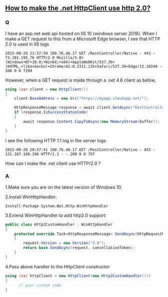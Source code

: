 ## [How to make the .net HttpClient use http 2.0?](http://stackoverflow.com/questions/32685151/how-to-make-the-net-httpclient-use-http-2-0)

### Q

I have an asp.net web api hosted on IIS 10 (windows server 2016). When I make a GET request to this from a Microsoft Edge browser, I see that HTTP 2.0 is used in IIS logs

```
2015-09-20 21:57:59 100.76.48.17 GET /RestController/Native - 443 - 73.181.195.76 HTTP/2.0 Mozilla/5.0+(Windows+NT+10.0;+Win64;+x64)+AppleWebKit/537.36+(KHTML,+like+Gecko)+Chrome/42.0.2311.135+Safari/537.36+Edge/12.10240 - 200 0 0 7299
```

However, when a GET request is made through a .net 4.6 client as below,

```c#
using (var client = new HttpClient())
{
    client.BaseAddress = new Uri("https://myapp.cloudapp.net/");

    HttpResponseMessage response = await client.GetAsync("RestController/Native");
    if (response.IsSuccessStatusCode)
    {
        await response.Content.CopyToAsync(new MemoryStream(buffer));
    }
}
```

I see the following HTTP 1.1 log in the server logs

```
2015-09-20 20:57:41 100.76.48.17 GET /RestController/Native - 443 - 131.107.160.196 HTTP/1.1 - - 200 0 0 707
```

How can I make the .net client use HTTP/2.0 ?



### A

1.Make sure you are on the latest version of Windows 10.

2.Install WinHttpHandler:

```
Install-Package System.Net.Http.WinHttpHandler
```

3.Extend WinHttpHandler to add http2.0 support:

```c#
public class Http2CustomHandler : WinHttpHandler
{
    protected override Task<HttpResponseMessage> SendAsync(HttpRequestMessage request, System.Threading.CancellationToken cancellationToken)
    {
        request.Version = new Version("2.0");
        return base.SendAsync(request, cancellationToken);
    }
}
```

4.Pass above handler to the HttpClient constructor

```c#
using (var httpClient = new HttpClient(new Http2CustomHandler()))
{
      // your custom code
}
```